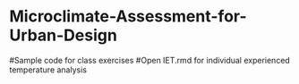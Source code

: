 # Microclimate-Assessment-for-Urban-Design
#Sample code for class exercises
#Open IET.rmd for individual experienced temperature analysis
